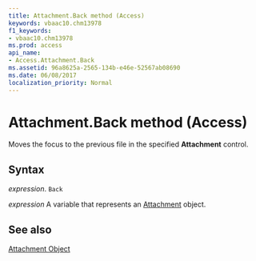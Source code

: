 ```yaml
---
title: Attachment.Back method (Access)
keywords: vbaac10.chm13978
f1_keywords:
- vbaac10.chm13978
ms.prod: access
api_name:
- Access.Attachment.Back
ms.assetid: 96a8625a-2565-134b-e46e-52567ab08690
ms.date: 06/08/2017
localization_priority: Normal
---
```



# Attachment.Back method (Access)

Moves the focus to the previous file in the specified  **Attachment** control.


## Syntax

_expression_. `Back`

_expression_ A variable that represents an [Attachment](Access.Attachment.md) object.


## See also


[Attachment Object](Access.Attachment.md)

